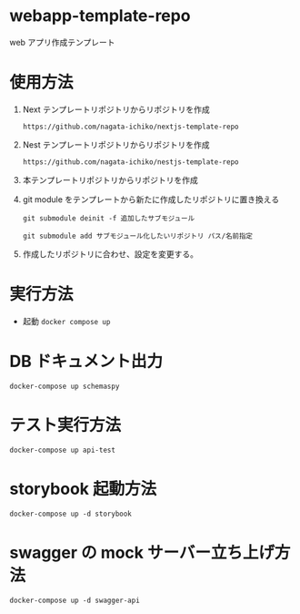 # webapp-template-repo

web アプリ作成テンプレート

# 使用方法

1. Next テンプレートリポジトリからリポジトリを作成

   `https://github.com/nagata-ichiko/nextjs-template-repo`

1. Nest テンプレートリポジトリからリポジトリを作成

   `https://github.com/nagata-ichiko/nestjs-template-repo`

1. 本テンプレートリポジトリからリポジトリを作成

1. git module をテンプレートから新たに作成したリポジトリに置き換える

   `git submodule deinit -f 追加したサブモジュール`

   `git submodule add サブモジュール化したいリポジトリ パス/名前指定`

1. 作成したリポジトリに合わせ、設定を変更する。

# 実行方法

- 起動
  `docker compose up`

# DB ドキュメント出力

`docker-compose up schemaspy`

# テスト実行方法

`docker-compose up api-test`

# storybook 起動方法

`docker-compose up -d storybook`

# swagger の mock サーバー立ち上げ方法

`docker-compose up -d swagger-api`
